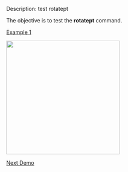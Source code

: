  Description: test rotatept

   The objective is to test the **rotatept** command.

   
[Example 1](description_rotatept.md)
   
<img height="300" width="300" src="https://lanl.github.io/LaGriT/assets/images/rotatept1_tn.gif"> 

[Next Demo](main_tri1.md)
